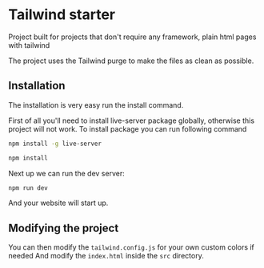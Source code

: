 # Tailwind starter

Project built for projects that don't require any framework, plain html pages with tailwind

The project uses the Tailwind purge to make the files as clean as possible.

## Installation

The installation is very easy run the install command.

First of all you'll need to install live-server package globally, otherwise this project will not work. To install package you can run following command

```bash
npm install -g live-server
```

```bash
npm install
```

Next up we can run the dev server:

```bash
npm run dev
```

And your website will start up.


## Modifying the project

You can then modify the `tailwind.config.js` for your own custom colors if needed
And modify the `index.html` inside the `src` directory.